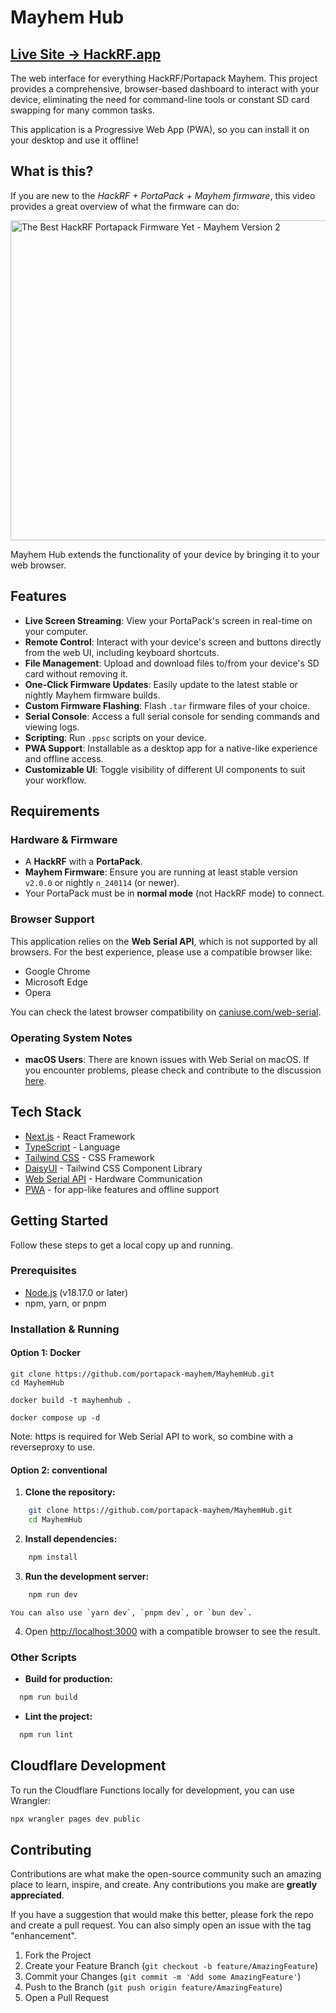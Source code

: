 # Mayhem Hub

## [Live Site → HackRF.app](https://hackrf.app/)

The web interface for everything HackRF/Portapack Mayhem. This project provides a comprehensive, browser-based dashboard to interact with your device, eliminating the need for command-line tools or constant SD card swapping for many common tasks.

This application is a Progressive Web App (PWA), so you can install it on your desktop and use it offline!

## What is this?

If you are new to the _HackRF + PortaPack + Mayhem firmware_, this video provides a great overview of what the firmware can do:

[<img alt="The Best HackRF Portapack Firmware Yet - Mayhem Version 2" src="https://img.youtube.com/vi/WZqCENz-YAg/maxresdefault.jpg" width="512">](https://www.youtube.com/watch?v=WZqCENz-YAg)

Mayhem Hub extends the functionality of your device by bringing it to your web browser.

## Features

- **Live Screen Streaming**: View your PortaPack's screen in real-time on your computer.
- **Remote Control**: Interact with your device's screen and buttons directly from the web UI, including keyboard shortcuts.
- **File Management**: Upload and download files to/from your device's SD card without removing it.
- **One-Click Firmware Updates**: Easily update to the latest stable or nightly Mayhem firmware builds.
- **Custom Firmware Flashing**: Flash `.tar` firmware files of your choice.
- **Serial Console**: Access a full serial console for sending commands and viewing logs.
- **Scripting**: Run `.ppsc` scripts on your device.
- **PWA Support**: Installable as a desktop app for a native-like experience and offline access.
- **Customizable UI**: Toggle visibility of different UI components to suit your workflow.

## Requirements

### Hardware & Firmware

- A **HackRF** with a **PortaPack**.
- **Mayhem Firmware**: Ensure you are running at least stable version `v2.0.0` or nightly `n_240114` (or newer).
- Your PortaPack must be in **normal mode** (not HackRF mode) to connect.

### Browser Support

This application relies on the **Web Serial API**, which is not supported by all browsers. For the best experience, please use a compatible browser like:

- Google Chrome
- Microsoft Edge
- Opera

You can check the latest browser compatibility on [caniuse.com/web-serial](https://caniuse.com/web-serial).

### Operating System Notes

- **macOS Users**: There are known issues with Web Serial on macOS. If you encounter problems, please check and contribute to the discussion [here](https://github.com/portapack-mayhem/MayhemHub/issues/43).

## Tech Stack

- [Next.js](https://nextjs.org/) - React Framework
- [TypeScript](https://www.typescriptlang.org/) - Language
- [Tailwind CSS](https://tailwindcss.com/) - CSS Framework
- [DaisyUI](https://daisyui.com/) - Tailwind CSS Component Library
- [Web Serial API](https://developer.mozilla.org/en-US/docs/Web/API/Web_Serial_API) - Hardware Communication
- [PWA](https://web.dev/progressive-web-apps/) - for app-like features and offline support

## Getting Started

Follow these steps to get a local copy up and running.

### Prerequisites

- [Node.js](https://nodejs.org/) (v18.17.0 or later)
- npm, yarn, or pnpm

### Installation & Running

#### Option 1: Docker

```
git clone https://github.com/portapack-mayhem/MayhemHub.git
cd MayhemHub

docker build -t mayhemhub .

docker compose up -d
```
Note: https is required for Web Serial API to work, so combine with a reverseproxy to use.


#### Option 2: conventional

1.  **Clone the repository:**

```bash
    git clone https://github.com/portapack-mayhem/MayhemHub.git
    cd MayhemHub
```

2.  **Install dependencies:**

```bash
    npm install
```

3.  **Run the development server:**

```bash
    npm run dev
```

    You can also use `yarn dev`, `pnpm dev`, or `bun dev`.

4.  Open [http://localhost:3000](http://localhost:3000) with a compatible browser to see the result.

### Other Scripts

- **Build for production:**

```bash
  npm run build
```

- **Lint the project:**

```bash
  npm run lint
```

## Cloudflare Development

To run the Cloudflare Functions locally for development, you can use Wrangler:

```bash
npx wrangler pages dev public
```

## Contributing

Contributions are what make the open-source community such an amazing place to learn, inspire, and create. Any contributions you make are **greatly appreciated**.

If you have a suggestion that would make this better, please fork the repo and create a pull request. You can also simply open an issue with the tag "enhancement".

1.  Fork the Project
2.  Create your Feature Branch (`git checkout -b feature/AmazingFeature`)
3.  Commit your Changes (`git commit -m 'Add some AmazingFeature'`)
4.  Push to the Branch (`git push origin feature/AmazingFeature`)
5.  Open a Pull Request
